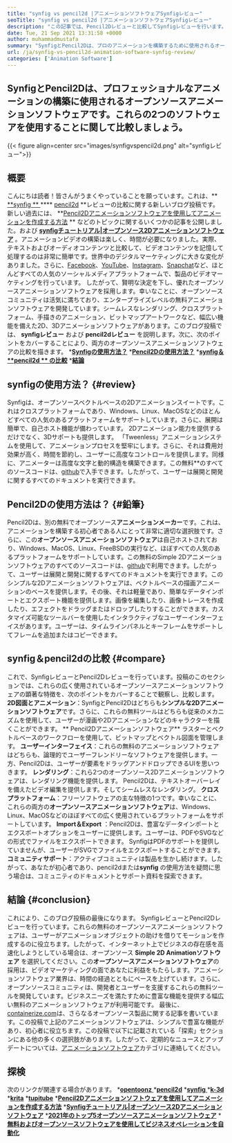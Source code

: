 ```yaml
---
title: "synfig vs pencil2d |アニメーションソフトウェアSynfigレビュー" 
seoTitle: "synfig vs pencil2d |アニメーションソフトウェアSynfigレビュー" 
description: "この記事では、Pencil2Dレビューと比較してSynfigレビューを行います。どちらも主要なオープンソースアニメーションソフトウェアです。" 
date: Tue, 21 Sep 2021 13:31:58 +0000
author: muhammadmustafa
summary: "SynfigとPencil2Dは、プロのアニメーションを構築するために使用されるオープンソースアニメーションソフトウェアです。これらの2つのソフトウェアを使用することに関して比較しましょう。" 
url: /ja/synfig-vs-pencil2d-animation-software-synfig-review/
categories: ['Animation Software']
---
```


## SynfigとPencil2Dは、プロフェッショナルなアニメーションの構築に使用されるオープンソースアニメーションソフトウェアです。これらの2つのソフトウェアを使用することに関して比較しましょう。

{{< figure align=center src="images/synfigvspencil2d.png" alt="synfigレビュー">}}


## 概要
こんにちは読者！皆さんがうまくやっていることを願っています。これは、**[ **synfig ** ][1]  ****  [pencil2d][2] **レビューの比較に関する新しいブログ投稿です。新しい過去には、 **[Pencil2Dアニメーションソフトウェアを使用してアニメーションを作成する方法][3] ** などのトピックに関するいくつかの記事を公開しました。および **[synfigチュートリアル|オープンソース2Dアニメーションソフトウェア][5]**  。アニメーションビデオの構築は楽しく、時間が必要になりました。実際、テキストおよびオーディオコンテンツと比較して、ビデオコンテンツを記憶して処理するのは非常に簡単です。世界中のデジタルマーケティングに大きな変化がありました。さらに、[Facebook][6]、[YouTube][7]、[Instagram][8]、[Snapchat][9]など、ほとんどすべての人気のソーシャルメディアプラットフォームで、製品のビデオマーケティングを行っています。
したがって、賢明な決定を下し、優れたオープンソースアニメーションソフトウェアを採用します。幸いなことに、オープンソースコミュニティは活気に満ちており、エンタープライズレベルの無料アニメーションソフトウェアを開発しています。シームレスなレンダリング、クロスプラットフォーム、手描きのアニメーション、ビットマップアートワークなど、幅広い機能を備えた2D、3Dアニメーションソフトウェアがあります。このブログ投稿では、 **synfigレビュー** および **pencil2dレビュー** を説明します。次に、次のポイントをカバーすることにより、両方のオープンソースアニメーションソフトウェアの比較を描きます。
  ***[Synfigの使用方法？][10]** 
  ***[Pencil2Dの使用方法？][11]** 
  ***[synfig＆ **pencil2d ** の比較][12]** 
  ***[結論][13]** 

##  **synfigの使用方法？** {#review}
Synfigは、オープンソースベクトルベースの2Dアニメーションスイートです。これはクロスプラットフォームであり、Windows、Linux、MacOSなどのほとんどすべての人気のあるプラットフォームをサポートしています。さらに、展開は簡単で、自己ホスト機能が備わっています。 2Dアニメーション能力を提供するだけでなく、3Dサポートも提供します。 「Tweenless」アニメーションシステムを使用して、アニメーションプロセスを堅牢にします。さらに、それは費用対効果が高く、時間を節約し、ユーザーに高度なコントロールを提供します。同様に、アニメーターは高度な文字と動的構造を構築できます。この無料**のすべてのソースコードは、[github][14]で入手できます。したがって、ユーザーは展開と開発に関するすべてのドキュメントを実行できます。

## Pencil2Dの使用方法は？   {#鉛筆}
Pencil2Dは、別の無料でオープンソース**アニメーションメーカー**です。これは、アニメーションを構築する初心者である人にとって非常に適切な選択肢です。さらに、この**オープンソースアニメーションソフトウェア**は自己ホストされており、Windows、MacOS、Linux、FreeBSDの実行など、ほぼすべての人気のあるプラットフォームをサポートしています。この無料のSimple 2Dアニメーションソフトウェアのすべてのソースコードは、[github][15]で利用できます。したがって、ユーザーは展開と開発に関するすべてのドキュメントを実行できます。このシンプルな2Dアニメーションソフトウェアは、ベクトルベースの描画アニメーションのベースを提供します。その後、それは軽量であり、簡単なデータインポートとエクスポート機能を提供します。画像を編集したり、画像トレースを作成したり、エフェクトをドラッグまたはドロップしたりすることができます。カスタマイズ可能なツールバーを使用したインタラクティブなユーザーインターフェイスがあります。ユーザーは、タイムラインパネルとキーフレームをサポートしてフレームを追加またはコピーできます。

## synfig＆pencil2dの比較 {#compare}
これで、SynfigレビューとPencil2Dレビューを行っています。投稿のこのセクションでは、これらの広く使用されているオープンソースアニメーションソフトウェアの顕著な特徴を、次のポイントをカバーすることで観察し、比較します。
**2D図面とアニメーション**：SynfigとPencil2Dはどちらも**シンプルな2Dアニメーションソフトウェア**です。さらに、これらの無料ツールはどちらも従来のメカニズムを使用して、ユーザーが漫画や2Dアニメーションなどのキャラクターを描くことができます。 ** Pencil2Dアニメーションソフトウェア** ラスターとベクトルベースのワークフローを使用して、ビットマップとベクトル図面を管理します。
**ユーザーインターフェイス**：これらの無料のアニメーションソフトウェアはどちらも、論理的でユーザーフレンドリーなソフトウェアを提供します。一方、Pencil2Dは、ユーザーが要素をドラッグアンドドロップできるUIを思いつきます。
**レンダリング**：これら2つのオープンソース2Dアニメーションソフトウェアは、レンダリング機能を提供します。 Pencil2Dは、テキストオーバーレイを備えたビデオ編集を提供します。そしてシームレスなレンダリング。
**クロスプラットフォーム**：フリーソフトウェアの主な特徴の1つです。幸いなことに、これらの両方の**オープンソースアニメーションソフトウェア**は、Windows、Linux、MacOSなどのほぼすべての広く使用されているプラ​​ットフォームをサポートしています。
**Import＆Export** ：Pencil2Dは、豊富なデータインポートとエクスポートオプションをユーザーに提供します。ユーザーは、PDFやSVGなどの形式でファイルをエクスポートできます。 SynfigはPDFのサポートを提供していませんが、ユーザーがSVGでファイルをエクスポートすることができます。
**コミュニティサポート**：アクティブコミュニティは製品を生かし続けます。したがって、あなたが初心者であり、pencil2dまたは**synfig** の使用方法を疑問に思う場合は、コミュニティのドキュメントとサポート資料を探索できます。

## 結論 {#conclusion}
これにより、このブログ投稿の最後になります。 SynfigレビューとPencil2Dレビューを行っています。これらの無料のオープンソースアニメーションソフトウェアは、ユーザーがアニメーションオブジェクトの助けを借りてモーションを作成するのに役立ちます。したがって、インターネット上でビジネスの存在感を高速化しようとしている場合は、オープンソース **Simple 2D Animationソフトウェア** を選択してください。この**オープンソースアニメーションソフトウェア**の採用は、ビデオマーケティングの面であなたに利益をもたらします。アニメーションソフトウェア業界は、時間の経過とともにペースを上げています。さらに、オープンソースコミュニティは、開発者とユーザーを支援するこれらの無料ツールを開発しています。ビジネスニーズを満たすために豊富な機能を提供する幅広い無料のアニメーションソフトウェアが利用可能です。
最後に、[containerize.com][16]は、さらなるオープンソース製品に関する記事を書いています。この投稿で上記のアニメーションソフトウェアは、シンプルで豊富な機能があり、初心者に役立ちます。この投稿で以下に記載されている「探索」セクションにある他の多くの選択肢があります。したがって、定期的なニュースとアップデートについては、[アニメーションソフトウェア][17]カテゴリに連絡してください。

## 探検
次のリンクが関連する場合があります。
  *[**opentoonz** ][18]
  ***[pencil2d][2]** 
  *[**synfig** ][1]
  ***[k-3d][19]** 
  ***[krita][20]** 
  ***[tupitube][21]** 
  ***[Pencil2Dアニメーションソフトウェアを使用してアニメーションを作成する方法][3]** 
  ***[Synfigチュートリアル|オープンソース2Dアニメーションソフトウェア][5]** 
  ***[2021年のトップ5オープンソースアニメーションソフトウェア][4]** 
  ***[無料およびオープンソースソフトウェアを使用してビジネスオペレーションを自動化][22]** 

  
[1]: https://products.containerize.com/animation-software/synfig/
[2]: https://products.containerize.com/animation-software/pencil2d/
[3]: https://blog.containerize.com/animation-software/how-to-create-animations-with-pencil2d-animation-software/
[4]: https://blog.containerize.com/animation-software/top-5-open-source-animation-software-in-2021/
[5]: https://blog.containerize.com/animation-software/synfig-tutorial-an-open-source-2d-animation-software/
[6]: https://www.facebook.com/
[7]: https://www.youtube.com/
[8]: http://instagram.com/
[9]: https://www.snapchat.com/
[10]: #review
[11]: #pencil
[12]: #compare
[13]: #Conclusion
[14]: https://github.com/synfig/synfig
[15]: https://github.com/pencil2d/pencil
[16]: https://www.containerize.com/
[17]: https://products.containerize.com/animation-software/
[18]: https://products.containerize.com/animation-software/opentoonz/
[19]: https://products.containerize.com/animation-software/k3d/
[20]: https://products.containerize.com/animation-software/krita/
[21]: https://products.containerize.com/animation-software/tupitube/
[22]: https://blog.containerize.com/blogging/automate-business-operations-using-open-source-software/
